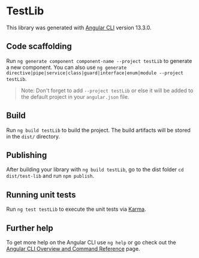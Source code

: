 # TestLib

This library was generated with [Angular CLI](https://github.com/angular/angular-cli) version 13.3.0.

## Code scaffolding

Run `ng generate component component-name --project testLib` to generate a new component. You can also use `ng generate directive|pipe|service|class|guard|interface|enum|module --project testLib`.
> Note: Don't forget to add `--project testLib` or else it will be added to the default project in your `angular.json` file. 

## Build

Run `ng build testLib` to build the project. The build artifacts will be stored in the `dist/` directory.

## Publishing

After building your library with `ng build testLib`, go to the dist folder `cd dist/test-lib` and run `npm publish`.

## Running unit tests

Run `ng test testLib` to execute the unit tests via [Karma](https://karma-runner.github.io).

## Further help

To get more help on the Angular CLI use `ng help` or go check out the [Angular CLI Overview and Command Reference](https://angular.io/cli) page.
